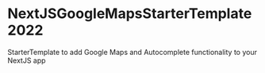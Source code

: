 # NextJSGoogleMapsStarterTemplate2022
StarterTemplate to add Google Maps and Autocomplete functionality to your NextJS app
